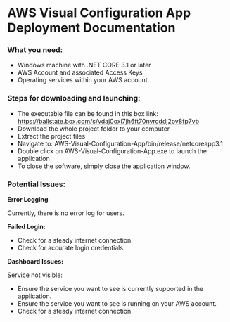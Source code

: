 # AWS Visual Configuration App Deployment Documentation

### What you need:
- Windows machine with .NET CORE 3.1 or later
- AWS Account and associated Access Keys
- Operating services within your AWS account.

### Steps for downloading and launching:

- The executable file can be found in this box link: https://ballstate.box.com/s/vdaj0oxi7jh6ft70nvrcddj2ov8fp7vb
- Download the whole project folder to your computer
- Extract the project files
- Navigate to: AWS-Visual-Configuration-App/bin/release/netcoreapp3.1
- Double click on AWS-Visual-Configuration-App.exe to launch the application
- To close the software, simply close the application window.

### Potential Issues:

**Error Logging**

Currently, there is no error log for users.

**Failed Login:**
- Check for a steady internet connection.
- Check for accurate login credentials.

**Dashboard Issues:**

Service not visible:
- Ensure the service you want to see is currently supported in the application.
- Ensure the service you want to see is running on your AWS account.
- Check for a steady internet connection.
